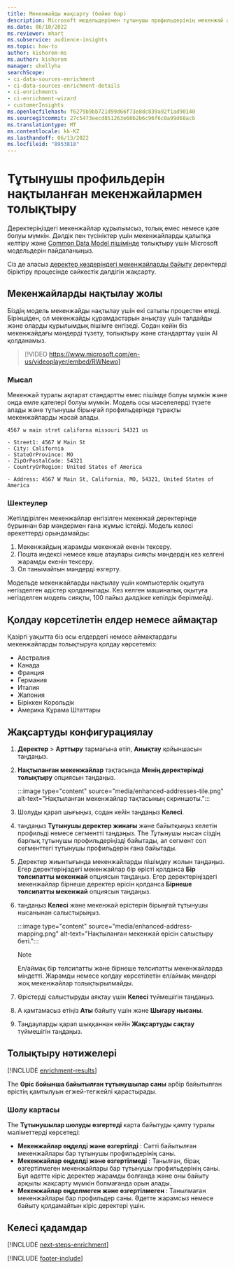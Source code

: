 ```yaml
---
title: Мекенжайды жақсарту (бейне бар)
description: Microsoft модельдерімен тұтынушы профильдерінің мекенжай ақпаратын толықтырыңыз және қалыпқа келтіріңіз.
ms.date: 06/10/2022
ms.reviewer: mhart
ms.subservice: audience-insights
ms.topic: how-to
author: kishorem-ms
ms.author: kishorem
manager: shellyha
searchScope:
- ci-data-sources-enrichment
- ci-data-sources-enrichment-details
- ci-enrichments
- ci-enrichment-wizard
- customerInsights
ms.openlocfilehash: f6279b9bb721d99d66f73e8dc839a92f1ad90140
ms.sourcegitcommit: 27c5473eecd851263e60b2b6c96f6c0a99d68acb
ms.translationtype: MT
ms.contentlocale: kk-KZ
ms.lasthandoff: 06/13/2022
ms.locfileid: "8953818"
---
```

# <a name="enrichment-of-customer-profiles-with-enhanced-addresses"></a>Тұтынушы профильдерін нақтыланған мекенжайлармен толықтыру

Деректеріңіздегі мекенжайлар құрылымсыз, толық емес немесе қате болуы мүмкін. Дәлдік пен түсініктер үшін мекенжайларды қалыпқа келтіру және [Common Data Model пішімінде](/common-data-model/schema/core/applicationcommon/address) толықтыру үшін Microsoft модельдерін пайдаланыңыз.

Сіз де аласыз [деректер көздеріндегі мекенжайларды байыту](data-sources-enrichment.md) деректерді біріктіру процесінде сәйкестік дәлдігін жақсарту. 

## <a name="how-we-enhance-addresses"></a>Мекенжайларды нақтылау жолы

Біздің модель мекенжайды нақтылау үшін екі сатылы процестен өтеді. Біріншіден, ол мекенжайды құрамдастарын анықтау үшін талдайды және оларды құрылымдық пішімге енгізеді. Содан кейін біз мекенжайдағы мәндерді түзету, толықтыру және стандарттау үшін AI қолданамыз.

> [!VIDEO https://www.microsoft.com/en-us/videoplayer/embed/RWNewo]

### <a name="example"></a>Мысал

Мекенжай туралы ақпарат стандартты емес пішімде болуы мүмкін және онда емле қателері болуы мүмкін. Модель осы мәселелерді түзете алады және тұтынушы бірыңғай профильдерінде тұрақты мекенжайларды жасай алады.

```Input
4567 w main stret californa missouri 54321 us
```

```Output
- Street1: 4567 W Main St
- City: California
- StateOrProvince: MO
- ZipOrPostalCode: 54321
- CountryOrRegion: United States of America

- Address: 4567 W Main St, California, MO, 54321, United States of America
```

### <a name="limitations"></a>Шектеулер

Жетілдірілген мекенжайлар енгізілген мекенжай деректерінде бұрыннан бар мәндермен ғана жұмыс істейді. Модель келесі әрекеттерді орындамайды:

1. Мекенжайдың жарамды мекенжай екенін тексеру.
2. Пошта индексі немесе көше атаулары сияқты мәндердің кез келгені жарамды екенін тексеру.
3. Ол танымайтын мәндерді өзгерту.

Модельде мекенжайларды нақтылау үшін компьютерлік оқытуға негізделген әдістер қолданылады. Кез келген машиналық оқытуға негізделген модель сияқты, 100 пайыз дәлдікке кепілдік берілмейді.

## <a name="supported-countries-or-regions"></a>Қолдау көрсетілетін елдер немесе аймақтар

Қазіргі уақытта біз осы елдердегі немесе аймақтардағы мекенжайларды толықтыруға қолдау көрсетеміз:

- Австралия
- Канада
- Франция
- Германия
- Италия
- Жапония
- Біріккен Корольдік
- Америка Құрама Штаттары

## <a name="configure-the-enrichment"></a>Жақсартуды конфигурациялау

1. **Деректер** > **Арттыру** тармағына өтіп, **Анықтау** қойыншасын таңдаңыз.

1. **Нақтыланған мекенжайлар** тақтасында **Менің деректерімді толықтыру** опциясын таңдаңыз.

   :::image type="content" source="media/enhanced-addresses-tile.png" alt-text="Нақтыланған мекенжайлар тақтасының скриншоты.":::

1. Шолуды қарап шығыңыз, содан кейін таңдаңыз **Келесі**.

1. таңдаңыз **Тұтынушы деректер жинағы** және байытқыңыз келетін профильді немесе сегментті таңдаңыз. The *Тұтынушы* нысан сіздің барлық тұтынушы профильдеріңізді байытады, ал сегмент сол сегменттегі тұтынушы профильдерін ғана байытады.

1. Деректер жиынтығында мекенжайларды пішімдеу жолын таңдаңыз. Егер деректеріңіздегі мекенжайлар бір өрісті қолданса **Бір төлсипатты мекенжай** опциясын таңдаңыз. Егер деректеріңіздегі мекенжайлар бірнеше деректер өрісін қолданса **Бірнеше төлсипатты мекенжай** опциясын таңдаңыз.

1. таңдаңыз **Келесі** және мекенжай өрістерін бірыңғай тұтынушы нысанынан салыстырыңыз.

    :::image type="content" source="media/enhanced-address-mapping.png" alt-text="Нақтыланған мекенжай өрісін салыстыру беті.":::

   > [!NOTE]
   > Ел/аймақ бір төлсипатты және бірнеше төлсипатты мекенжайларда міндетті. Жарамды немесе қолдау көрсетілетін ел/аймақ мәндері жоқ мекенжайлар толықтырылмайды.

1. Өрістерді салыстыруды аяқтау үшін **Келесі** түймешігін таңдаңыз.

1. А қамтамасыз етіңіз **Аты** байыту үшін және **Шығару нысаны**.

1. Таңдауларды қарап шыққаннан кейін **Жақсартуды сақтау** түймешігін таңдаңыз.

## <a name="enrichment-results"></a>Толықтыру нәтижелері

[!INCLUDE [enrichment-results](includes/enrichment-results.md)]

The **Өріс бойынша байытылған тұтынушылар саны** әрбір байытылған өрістің қамтылуын егжей-тегжейлі қарастырады.

### <a name="overview-card"></a>Шолу картасы

The **Тұтынушылар шолуды өзгертеді** карта байытуды қамту туралы мәліметтерді көрсетеді:

- **Мекенжайлар өңделді және өзгертілді** : Сәтті байытылған мекенжайлары бар тұтынушы профильдерінің саны.
- **Мекенжайлар өңделді және өзгертілмеді** : Танылған, бірақ өзгертілмеген мекенжайлары бар тұтынушы профильдерінің саны. Бұл әдетте кіріс деректер жарамды болғанда және оны байыту арқылы жақсарту мүмкін болмағанда орын алады.
- **Мекенжайлар өңделмеген және өзгертілмеген** : Танылмаған мекенжайлары бар профильдер саны. Әдетте жарамсыз немесе байыту қолдамайтын кіріс деректері үшін.

## <a name="next-steps"></a>Келесі қадамдар

[!INCLUDE [next-steps-enrichment](includes/next-steps-enrichment.md)]

[!INCLUDE [footer-include](includes/footer-banner.md)]
